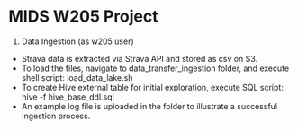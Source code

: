 # MIDS W205 Project

1. Data Ingestion (as w205 user)
 - Strava data is extracted via Strava API and stored as csv on S3.
 - To load the files, navigate to data_transfer_ingestion folder, and execute shell script: load_data_lake.sh
 - To create Hive external table for initial exploration, execute SQL script: hive -f hive_base_ddl.sql
 - An example log file is uploaded in the folder to illustrate a successful ingestion process.

